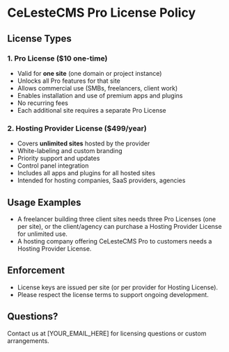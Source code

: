 # CeLesteCMS Pro License Policy

## License Types

### 1. Pro License ($10 one-time)
- Valid for **one site** (one domain or project instance)
- Unlocks all Pro features for that site
- Allows commercial use (SMBs, freelancers, client work)
- Enables installation and use of premium apps and plugins
- No recurring fees
- Each additional site requires a separate Pro License

### 2. Hosting Provider License ($499/year)
- Covers **unlimited sites** hosted by the provider
- White-labeling and custom branding
- Priority support and updates
- Control panel integration
- Includes all apps and plugins for all hosted sites
- Intended for hosting companies, SaaS providers, agencies

## Usage Examples
- A freelancer building three client sites needs three Pro Licenses (one per site), or the client/agency can purchase a Hosting Provider License for unlimited use.
- A hosting company offering CeLesteCMS Pro to customers needs a Hosting Provider License.

## Enforcement
- License keys are issued per site (or per provider for Hosting License).
- Please respect the license terms to support ongoing development.

## Questions?
Contact us at [YOUR_EMAIL_HERE] for licensing questions or custom arrangements.

